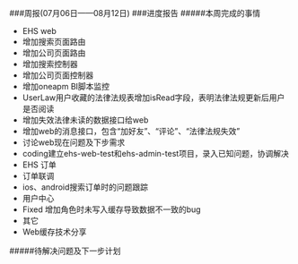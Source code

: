 ###周报(07月06日——08月12日)
###进度报告
#####本周完成的事情

* EHS web
 * 增加搜索页面路由
 * 增加公司页面路由
 * 增加搜索控制器
 * 增加公司页面控制器
 * 增加oneapm BI脚本监控
 * UserLaw用户收藏的法律法规表增加isRead字段，表明法律法规更新后用户是否阅读
 * 增加失效法律未读的数据接口给web
 * 增加web的消息接口，包含“加好友”、“评论”、“法律法规失效”
 * 讨论web现在问题及下步需求
 * coding建立ehs-web-test和ehs-admin-test项目，录入已知问题，协调解决
* EHS 订单
 * 订单联调
 * ios、android搜索订单时的问题跟踪
* 用户中心
 * Fixed 增加角色时未写入缓存导致数据不一致的bug
* 其它
 * Web缓存技术分享

#####待解决问题及下一步计划
